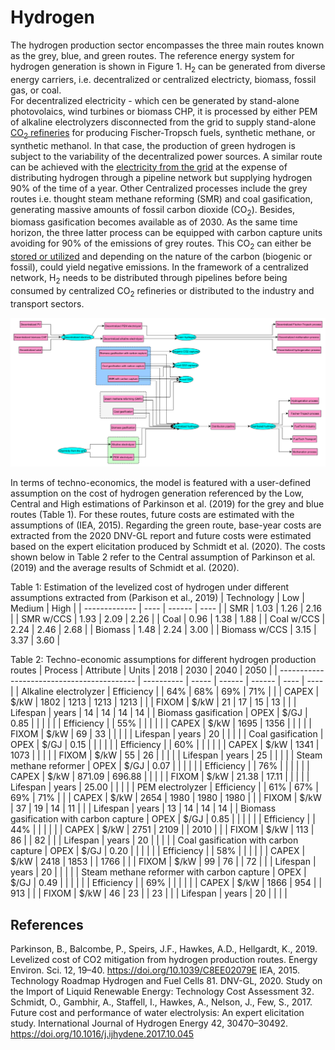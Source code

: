 # Hydrogen

The hydrogen production sector encompasses the three main routes known as the grey, blue, and green routes. The reference energy system for hydrogen generation is shown in Figure 1. H<sub>2</sub> can be generated from diverse energy carriers, i.e. decentralized or centralized electricty, biomass, fossil gas, or coal.  
For decentralized electricity - which cen be generated by stand-alone photovolaics, wind turbines or biomass CHP, it is processed by either PEM of alkaline electrolyzers disconnected from the grid to supply stand-alone [CO<sub>2</sub> refineries](synthetic-fuels.md) for producing Fischer-Tropsch fuels, synthetic methane, or synthetic methanol. In that case, the production of green hydrogen is subject to the variability of the decentralized power sources.
A similar route can be achieved with the [electricity from the grid](power-sector.md) at the expense of distributing hydrogen through a pipeline network but supplying hydrogen 90% of the time of a year. 
Other Centralized processes include the grey routes i.e. thought steam methane reforming (SMR) and coal gasification, generating massive amounts of fossil carbon dioxide (CO<sub>2</sub>). Besides, biomass gasification becomes available as of 2030. As the same time horizon, the three latter process can be equipped with carbon capture units avoiding for 90% of the emissions of grey routes. This CO<sub>2</sub> can either be [stored or utilized](/non-energy-sectors/CO2-accounting.md) and depending on the nature of the carbon (biogenic or fossil), could yield negative emissions. In the framework of a centralized network, H<sub>2</sub> needs to be distributed through pipelines before being consumed by centralized CO<sub>2</sub> refineries or distributed to the industry and transport sectors.

![](H2.png)

In terms of techno-economics, the model is featured with a user-defined assumption on the cost of hydrogen generation referenced by the Low, Central and High estimations of Parkinson et al. (2019) for the grey and blue routes (Table 1). For these routes, future costs are estimated with the assumptions of (IEA, 2015). Regarding the green route, base-year costs are extracted from the 2020 DNV-GL report and future costs were estimated based on the expert elicitation produced by Schmidt et al. (2020). The costs shown below in Table 2 refer to the Central assumption of Parkinson et al. (2019) and the average results of Schmidt et al. (2020).

Table 1: Estimation of the levelized cost of hydrogen under different assumptions extracted from (Parkison et al., 2019)
|    Technology | Low  | Medium | High |
| ------------- | ---- | ------ | ---- |
| SMR           | 1.03 | 1.26   | 2.16 |
| SMR w/CCS     | 1.93 | 2.09   | 2.26 |
| Coal          | 0.96 | 1.38   | 1.88 |
| Coal w/CCS    | 2.24 | 2.46   | 2.68 |
| Biomass       | 1.48 | 2.24   | 3.00 |
| Biomass w/CCS | 3.15 | 3.37   | 3.60 |

Table 2: Techno-economic assumptions for different hydrogen production routes
| Process                                    | Attribute  | Units | 2018   | 2030   | 2040 | 2050 |
| ------------------------------------------ | ---------- | ----- | ------ | ------ | ---- | ---- |
| Alkaline electrolyzer                      | Efficiency |       | 64%    | 68%    | 69%  | 71%  |
|                                            | CAPEX      | $/kW  | 1802   | 1213   | 1213 | 1213 |
|                                            | FIXOM      | $/kW  | 21     | 17     | 15   | 13   |
|                                            | Lifespan   | years | 14     | 14     | 14   | 14   |
| Biomass gasification                       | OPEX       | $/GJ  | 0.85   |        |      |      |
|                                            | Efficiency |       | 55%    |        |      |      |
|                                            | CAPEX      | $/kW  | 1695   | 1356   |      |      |
|                                            | FIXOM      | $/kW  | 69     | 33     |      |      |
|                                            | Lifespan   | years | 20     |        |      |      |
| Coal gasification                          | OPEX       | $/GJ  | 0.15   |        |      |      |
|                                            | Efficiency |       | 60%    |        |      |      |
|                                            | CAPEX      | $/kW  | 1341   | 1073   |      |      |
|                                            | FIXOM      | $/kW  | 55     | 26     |      |      |
|                                            | Lifespan   | years | 25     |        |      |      |
| Steam methane reformer                     | OPEX       | $/GJ  | 0.07   |        |      |      |
|                                            | Efficiency |       | 76%    |        |      |      |
|                                            | CAPEX      | $/kW  | 871.09 | 696.88 |      |      |
|                                            | FIXOM      | $/kW  | 21.38  | 17.11  |      |      |
|                                            | Lifespan   | years | 25.00  |        |      |      |
| PEM electrolyzer                           | Efficiency |       | 61%    | 67%    | 69%  | 71%  |
|                                            | CAPEX      | $/kW  | 2654   | 1980   | 1980 | 1980 |
|                                            | FIXOM      | $/kW  | 37     | 19     | 14   | 11   |
|                                            | Lifespan   | years | 13     | 14     | 14   | 14   |
| Biomass gasification with carbon capture   | OPEX       | $/GJ  | 0.85   |        |      |      |
|                                            | Efficiency |       | 44%    |        |      |      |
|                                            | CAPEX      | $/kW  | 2751   | 2109   |      | 2010 |
|                                            | FIXOM      | $/kW  | 113    | 86     |      | 82   |
|                                            | Lifespan   | years | 20     |        |      |      |
| Coal gasification with carbon capture      | OPEX       | $/GJ  | 0.20   |        |      |      |
|                                            | Efficiency |       | 58%    |        |      |      |
|                                            | CAPEX      | $/kW  | 2418   | 1853   |      | 1766 |
|                                            | FIXOM      | $/kW  | 99     | 76     |      | 72   |
|                                            | Lifespan   | years | 20     |        |      |      |
| Steam methane reformer with carbon capture | OPEX       | $/GJ  | 0.49   |        |      |      |
|                                            | Efficiency |       | 69%    |        |      |      |
|                                            | CAPEX      | $/kW  | 1866   | 954    |      | 913  |
|                                            | FIXOM      | $/kW  | 46     | 23     |      | 23   |
|                                            | Lifespan   | years | 20     |        |      |      |

## References

Parkinson, B., Balcombe, P., Speirs, J.F., Hawkes, A.D., Hellgardt, K., 2019. Levelized cost of CO2 mitigation from hydrogen production routes. Energy Environ. Sci. 12, 19–40. https://doi.org/10.1039/C8EE02079E
IEA, 2015. Technology Roadmap Hydrogen and Fuel Cells 81.
DNV-GL, 2020. Study on the Import of Liquid Renewable Energy: Technology Cost Assessment 32.
Schmidt, O., Gambhir, A., Staffell, I., Hawkes, A., Nelson, J., Few, S., 2017. Future cost and performance of water electrolysis: An expert elicitation study. International Journal of Hydrogen Energy 42, 30470–30492. https://doi.org/10.1016/j.ijhydene.2017.10.045
